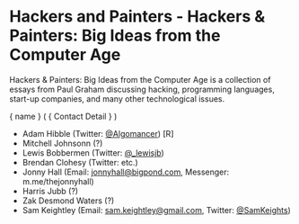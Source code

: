 # Hackers and Painters - Hackers & Painters: Big Ideas from the Computer Age

Hackers & Painters: Big Ideas from the Computer Age is a collection of essays from Paul Graham discussing hacking, 
programming languages, start-up companies, and many other technological issues.

{ name } ( { Contact Detail } )
- Adam Hibble (Twitter: [@Algomancer](https://twitter.com/algomancer)) [R]
- Mitchell Johnsonn (?)
- Lewis Bobbermen (Twitter: [@_lewisjb](https://twitter.com/_lewisjb))
- Brendan Clohesy (Twitter: etc.)
- Jonny Hall (Email: jonnyhall@bigpond.com, Messenger: m.me/thejonnyhall)
- Harris Jubb (?)
- Zak Desmond Waters (?)
- Sam Keightley (Email: sam.keightley@gmail.com, Twitter: [@SamKeights](https://twitter.com/SamKeights))
